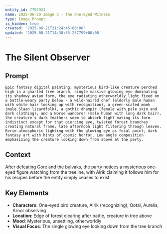 ```yaml
---
entity_id: 7797921
name: 2025-06-20 Image 3 - The One-Eyed Witness
type: Image Prompt
is_hidden: true
created: '2025-06-21T21:24:45+00:00'
updated: '2025-08-21T14:38:55.237799+00:00'
---
```


# The Silent Observer

## Prompt

```
Epic fantasy digital painting, mysterious bird-like creature perched high in a gnarled tree branch, single massive glowing eye dominating its shadowy avian form, the eye radiating otherworldly light fixed on a battle-weary party below - a wild-haired chef (elderly male human with white hair looking up with recognition), a green-scaled monk (male Slaan lizardfolk), a gothic dhampir (female with pale skin and dark clothing), and a Norse wanderer (male human with long dark hair), the creature's dark feathers seem to absorb light making its form indistinct except for that piercing eye, twisted forest branches creating natural frame, late afternoon light filtering through leaves. Eerie atmospheric lighting with the glowing eye as focal point, dark fantasy art with hints of cosmic horror. Low angle composition emphasizing the creature looking down from above at the party.

```

## Context

After defeating Gore and the bulvaks, the party notices a mysterious one-eyed figure watching from the treeline, with Alrik claiming it follows him for his recipes before the entity simply ceases to exist.

## Key Elements

- **Characters**: One-eyed bird creature, Alrik (recognizing), Qotal, Aurelia, Arnor observing
- **Location**: Edge of forest clearing after battle, creature in tree above
- **Mood**: Mysterious, unsettling, otherworldly
- **Visual Focus**: The single glowing eye looking down from the tree branch